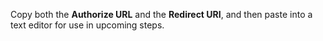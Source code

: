 Copy both the **Authorize URL** and the **Redirect URI**, and then paste into a text editor for use in upcoming steps.